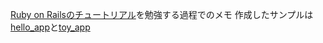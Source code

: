 [Ruby on Railsのチュートリアル](https://railstutorial.jp/chapters/beginning?version=5.0)を勉強する過程でのメモ
作成したサンプルは[hello_app](https://github.com/softoika-samples/hello-app)と[toy_app](https://github.com/softoika-samples/toy-app)
